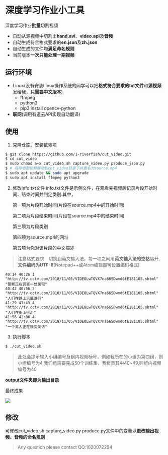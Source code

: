 # 深度学习作业小工具

深度学习作业**批量**切割视频

- 自动从源视频中切割出**hand.avi**、**video.api**及**音频**
- 自动生成符合格式要求的**en.json**及**zh.json**
- 自动生成的文件均**满足命名规则**
- 当前版本**一次只能处理一期视频**

## 运行环境

- Linux(没有安装Linux操作系统的同学可以把**格式符合要求的txt文件**和**源视频**发给我，**只需要中文版本**)
  - ffmpeg
  - python3
  - pip3 install opencv-python
- **联网**(调用有道云API实现自动翻译)

## 使用

1. 克隆仓库、安装依赖项

```bash
$ git clone https://github.com/1-riverfish/cut_video.git
$ cd cut_video
$ sudo chmod a+x cut_video.sh capture_video.py produce_json.py
$ # 将待切割视频移动到cut_video目录下并更名为source.mp4
$ sudo apt update && sudo apt upgrade
$ sudo apt install ffmpeg python3

```

2. 修改info.txt文件
   info.txt文件是示例文件，在观看完视频后记录片段开始时间、结束时间并判定类别.其中，

   第一项为片段开始时间(片段在source.mp4中的开始时间)

   第二项为片段结束时间(片段在source.mp4中的结束时间)

   第三项为片段类别

   第四项为source.mp4的网址

   第五项为你对该片段的中文描述

> 注意格式要求　切换到英文输入法，每一项之间用**英文输入法的空格**隔开,**文件编码为UTF-8**(Notepad++或Atom编辑器可设置编码格式)

```
40:14 40:26 1 "http://tv.cctv.com/2018/11/05/VIDEOLwTQVX7na66SDwmd6tE181105.shtml" "警察正在调查一处民宅"
40:42 40:56 2 "http://tv.cctv.com/2018/11/05/VIDEOLwTQVX7na66SDwmd6tE181105.shtml" "人们在路上示威游行"
41:29 41:43 4 "http://tv.cctv.com/2018/11/05/VIDEOLwTQVX7na66SDwmd6tE181105.shtml" "人们在街上行走"
41:56 42:06 4 "http://tv.cctv.com/2018/11/05/VIDEOLwTQVX7na66SDwmd6tE181105.shtml" "一个男人正在接受采访"

```

3. 执行脚本

```bash
$ ./cut_video.sh

```

> 此处会提示输入小组编号及组内视频标号，例如我所在的小组为第四组，则小组编号为4,我们组需要完成50个训练集，我负责其中40~49,则组内视频编号为40

**output文件夹即为输出目录**

最终成果

![](http://39.105.38.48/images/2018/11/13/_002.png)

## 修改

可修改cut_video.sh capture_video.py produce.py文件中的变量以**更改输出视频、音频的命名规则**

> Any question please contact QQ:1020072294

